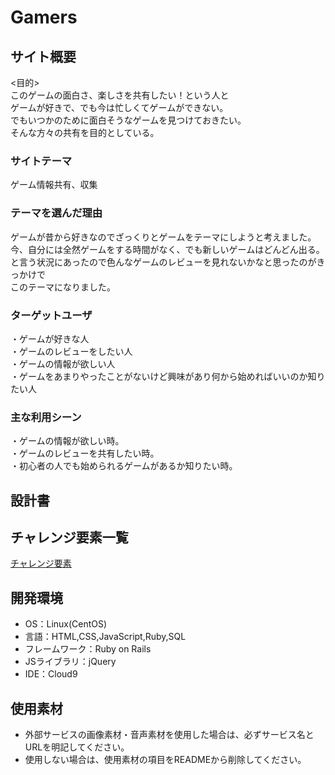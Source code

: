# Gamers

## サイト概要
<目的>  
このゲームの面白さ、楽しさを共有したい！という人と  
ゲームが好きで、でも今は忙しくてゲームができない。  
でもいつかのために面白そうなゲームを見つけておきたい。  
そんな方々の共有を目的としている。

### サイトテーマ
ゲーム情報共有、収集

### テーマを選んだ理由
ゲームが昔から好きなのでざっくりとゲームをテーマにしようと考えました。  
今、自分には全然ゲームをする時間がなく、でも新しいゲームはどんどん出る。  
と言う状況にあったので色んなゲームのレビューを見れないかなと思ったのがきっかけで  
このテーマになりました。

### ターゲットユーザ
・ゲームが好きな人  
・ゲームのレビューをしたい人  
・ゲームの情報が欲しい人  
・ゲームをあまりやったことがないけど興味があり何から始めればいいのか知りたい人  

### 主な利用シーン
・ゲームの情報が欲しい時。  
・ゲームのレビューを共有したい時。  
・初心者の人でも始められるゲームがあるか知りたい時。  

## 設計書


## チャレンジ要素一覧
[チャレンジ要素](https://docs.google.com/spreadsheets/d/1919nOuIIJKoRVtUPZWjbwPMxBIQki-DnLUec0ft2EHE/edit#gid=0)

## 開発環境
- OS：Linux(CentOS)
- 言語：HTML,CSS,JavaScript,Ruby,SQL
- フレームワーク：Ruby on Rails
- JSライブラリ：jQuery
- IDE：Cloud9

## 使用素材
- 外部サービスの画像素材・音声素材を使用した場合は、必ずサービス名とURLを明記してください。
- 使用しない場合は、使用素材の項目をREADMEから削除してください。
